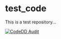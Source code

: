 # test_code

This is a test repository...

[![CodeDD Audit](https://codedd.ai/django_codedd/audit_badge/d4977dec-2e7b-48b8-b582-76eb2fc4c4c0)](https://codedd.ai/d4977dec-2e7b-48b8-b582-76eb2fc4c4c0/audit_summary)
